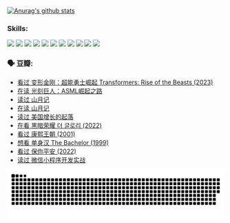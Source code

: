 
[![Anurag's github stats](https://github-readme-stats.vercel.app/api?username=w940853815)](https://github.com/anuraghazra/github-readme-stats)

### Skills:

<code><img height="32" src="https://cdn.jsdelivr.net/npm/simple-icons@v5/icons/python.svg"></code>
<code><img height="32" src="https://cdn.jsdelivr.net/npm/simple-icons@v5/icons/javascript.svg"></code>
<code><img height="32" src="https://cdn.jsdelivr.net/npm/simple-icons@v5/icons/django.svg"></code>
<code><img height="32" src="https://cdn.jsdelivr.net/npm/simple-icons@v5/icons/flask.svg"></code>
<code><img height="32" src="https://cdn.jsdelivr.net/npm/simple-icons@v5/icons/vuetify.svg"></code>
<code><img height="32" src="https://cdn.jsdelivr.net/npm/simple-icons@v5/icons/git.svg"></code>
<code><img height="32" src="https://cdn.jsdelivr.net/npm/simple-icons@v5/icons/docker.svg"></code>
<code><img height="32" src="https://cdn.jsdelivr.net/npm/simple-icons@v5/icons/postgresql.svg"></code>
<code><img height="32" src="https://cdn.jsdelivr.net/npm/simple-icons@v5/icons/elasticsearch.svg"></code>
<code><img height="32" src="https://cdn.jsdelivr.net/npm/simple-icons@v5/icons/macos.svg"></code>
<code><img height="32" src="https://cdn.jsdelivr.net/npm/simple-icons@v5/icons/linux.svg"></code>

### 🗣 豆瓣:

<!-- DOUBAN-ACTIVITIES:START -->
- [看过 变形金刚：超能勇士崛起 Transformers: Rise of the Beasts‎ (2023)](https://www.douban.com/people/136069238/status/4267685771/?_i=86751891)
- [在读 光刻巨人：ASML崛起之路](https://www.douban.com/people/136069238/status/4266569048/?_i=86751891)
- [读过 山月记](https://www.douban.com/people/136069238/status/4266567455/?_i=86751891)
- [在读 山月记](https://www.douban.com/people/136069238/status/4256796460/?_i=86751891)
- [读过 美国增长的起落](https://www.douban.com/people/136069238/status/4256795052/?_i=86751891)
- [在看 黑暗荣耀 더 글로리‎ (2022)](https://www.douban.com/people/136069238/status/4256207386/?_i=86751891)
- [看过 康熙王朝‎ (2001)](https://www.douban.com/people/136069238/status/4254396418/?_i=86751891)
- [想看 单身汉 The Bachelor‎ (1999)](https://www.douban.com/people/136069238/status/4250318861/?_i=86751891)
- [看过 保你平安‎ (2022)](https://www.douban.com/people/136069238/status/4239139510/?_i=86751891)
- [读过 微信小程序开发实战](https://www.douban.com/people/136069238/status/4237321528/?_i=86751891)
<!-- DOUBAN-ACTIVITIES:END -->


![Snake animation](https://raw.githubusercontent.com/w940853815/w940853815/output/github-contribution-grid-snake.svg)

<!--
**w940853815/w940853815** is a ✨ _special_ ✨ repository because its `README.md` (this file) appears on your GitHub profile.

Here are some ideas to get you started:

- 🔭 I’m currently working on ...
- 🌱 I’m currently learning ...
- 👯 I’m looking to collaborate on ...
- 🤔 I’m looking for help with ...
- 💬 Ask me about ...
- 📫 How to reach me: ...
- 😄 Pronouns: ...
- ⚡ Fun fact: ...
-->
